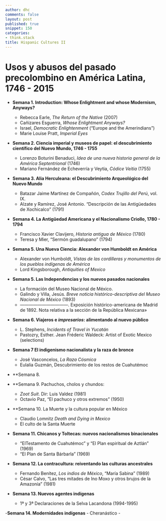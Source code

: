 ```yaml
---
author: dhc
comments: false
layout: post
published: true
snippet: 150
categories:
- think.stack
title: Hispanic Cultures II
---
```

# Usos y abusos del pasado precolombino en América Latina, 1746 - 2015

- **Semana 1. Introduction: Whose Enlightment and whose Modernism, Anyways?**
    - Rebecca Earle, *The Return of the Native* (2007)
    - Cañizares Esguerra, *Whose Enlightment Anyways?*
    - Israel, *Democratic Enlightenment* (“Europe and the Amerindians”)
    - Marie Louise Pratt, *Imperial Eyes*

- **Semana 2. Ciencia imperial y museos de papel: el descubrimiento científico del Nuevo Mundo, 1746 - 1755**
    - Lorenzo Boturini Benaduci, *Idea de una nueva historia general de la América Septentrional* (1746)
    - Mariano Fernández de Echeverría y Veytia, *Códice Veitia* (1755)
    
- **Semana 3. Alia Herculeana: el Descubrimiento Arqueológico del Nuevo Mundo**
    - Batazar Jaime Martínez de Compañón, *Codex Trujillo del Perú*, vol. IX.  
    - Alzate y Ramírez, José Antonio. “Descripción de las Antigüedades de Xochicalco” (1791)
    
- **Semana 4. La Antigüedad Americana y el Nacionalismo Criollo, 1780 - 1794**
    - Francisco Xavier Clavijero, *Historia antigua de México* (1780)
    - Teresa y Mier, “Sermón guadalupano” (1794)
    
- **Semana 5. Una Nueva Ciencia: Alexander von Humboldt en América**
    -  Alexander von Humboldt, *Vistas de las cordilleras y monumentos de los pueblos indígenas de América*
    -  Lord Kingsborough, *Antiquities of Mexico* 
    
- **Semana 5. Las Independencias y los nuevos pasados nacionales**
    - La formación del Museo Nacional de México.
    - Galindo y Villa, Jesús. *Breve noticia histórico-descriptiva del Museo Nacional de México* (1893)
    - ———————————. Exposición histórico-americana de Madrid de 1892. Nota relativa a la sección de la República Mexicana»

- **Semana 6. Viajeros e *impresarios*: alimentando al nuevo público** 
    - L. Stephens, *Incidents of Travel in Yucatán*
    - Pastozry, Esther. Jean Fréderic Waldeck: Artist of Exotic Mexico (selections)

- **Semana 7 El indigenismo nacionalista y la raza de bronce**
    - José Vasconcelos, *La Raza Cósmica*
    - Eulalia Guzmán, Descubrimiento de los restos de Cuahutémoc 

- **Semana 8.  

- **Semana 9. Pachuchos, cholos y chundos: 
    - *Zoot Suit*. Dir: Luis Valdez (1981)
    - Octavio Paz, “El pachuco y otros extremos” (1950)

- **Semana 10. La Muerte y la cultura popular en México
    - Claudio Lomnitz *Death and Dying in Mexico*
    - El culto de la Santa Muerte
    
- **Semana 11. Chicanos y Toltecas: nuevos nacionalismos binacionales**
    - “ElTestamento de Cuahutémoc” y “El Plan espiritual de Aztlán” (1969)
    - “El Plan de Santa Bárbarla” (1969)


- **Semana 12. La contracultura: reiventando las culturas ancestrales**
    - Fernando Benítez, *Los indios de México*, “María Sabina” (1989)
    -  César Calvo, “Las tres mitades de Ino Moxo y otros brujos de la Amazonía” (1981)

- **Semana 13. Nuevos agentes indígenas**
    - 1ª y 3ª Declaraciones de la Selva Lacandona (1994-1995)
    
-**Semana 14. Modernidades indígenas**
    - Cheranástico
    - 
    
